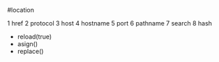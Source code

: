 #location

1  href
2  protocol
3  host
4  hostname
5  port
6  pathname
7  search
8  hash

*  reload(true)
*  asign()
*  replace()
